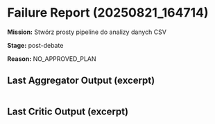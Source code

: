 # Failure Report (20250821_164714)

**Mission:** Stwórz prosty pipeline do analizy danych CSV

**Stage:** post-debate

**Reason:** NO_APPROVED_PLAN

## Last Aggregator Output (excerpt)

```

```

## Last Critic Output (excerpt)

```

```
